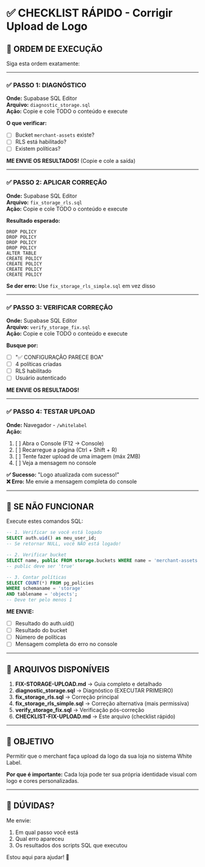 # ✅ CHECKLIST RÁPIDO - Corrigir Upload de Logo

## 📌 ORDEM DE EXECUÇÃO

Siga esta ordem exatamente:

---

### ✅ PASSO 1: DIAGNÓSTICO
**Onde:** Supabase SQL Editor  
**Arquivo:** `diagnostic_storage.sql`  
**Ação:** Copie e cole TODO o conteúdo e execute

**O que verificar:**
- [ ] Bucket `merchant-assets` existe?
- [ ] RLS está habilitado?
- [ ] Existem políticas?

**ME ENVIE OS RESULTADOS!** (Copie e cole a saída)

---

### ✅ PASSO 2: APLICAR CORREÇÃO
**Onde:** Supabase SQL Editor  
**Arquivo:** `fix_storage_rls.sql`  
**Ação:** Copie e cole TODO o conteúdo e execute

**Resultado esperado:**
```
DROP POLICY
DROP POLICY
DROP POLICY
DROP POLICY
ALTER TABLE
CREATE POLICY
CREATE POLICY
CREATE POLICY
CREATE POLICY
```

**Se der erro:** Use `fix_storage_rls_simple.sql` em vez disso

---

### ✅ PASSO 3: VERIFICAR CORREÇÃO
**Onde:** Supabase SQL Editor  
**Arquivo:** `verify_storage_fix.sql`  
**Ação:** Copie e cole TODO o conteúdo e execute

**Busque por:**
- [ ] "✅ CONFIGURAÇÃO PARECE BOA"
- [ ] 4 políticas criadas
- [ ] RLS habilitado
- [ ] Usuário autenticado

**ME ENVIE OS RESULTADOS!**

---

### ✅ PASSO 4: TESTAR UPLOAD
**Onde:** Navegador - `/whitelabel`  
**Ação:** 
1. [ ] Abra o Console (F12 → Console)
2. [ ] Recarregue a página (Ctrl + Shift + R)
3. [ ] Tente fazer upload de uma imagem (máx 2MB)
4. [ ] Veja a mensagem no console

**✅ Sucesso:** "Logo atualizada com sucesso!"  
**❌ Erro:** Me envie a mensagem completa do console

---

## 🚨 SE NÃO FUNCIONAR

Execute estes comandos SQL:

```sql
-- 1. Verificar se você está logado
SELECT auth.uid() as meu_user_id;
-- Se retornar NULL, você NÃO está logado!

-- 2. Verificar bucket
SELECT name, public FROM storage.buckets WHERE name = 'merchant-assets';
-- public deve ser 'true'

-- 3. Contar políticas
SELECT COUNT(*) FROM pg_policies 
WHERE schemaname = 'storage' 
AND tablename = 'objects';
-- Deve ter pelo menos 1
```

**ME ENVIE:**
- [ ] Resultado do auth.uid()
- [ ] Resultado do bucket
- [ ] Número de políticas
- [ ] Mensagem completa do erro no console

---

## 📁 ARQUIVOS DISPONÍVEIS

1. **FIX-STORAGE-UPLOAD.md** → Guia completo e detalhado
2. **diagnostic_storage.sql** → Diagnóstico (EXECUTAR PRIMEIRO)
3. **fix_storage_rls.sql** → Correção principal
4. **fix_storage_rls_simple.sql** → Correção alternativa (mais permissiva)
5. **verify_storage_fix.sql** → Verificação pós-correção
6. **CHECKLIST-FIX-UPLOAD.md** → Este arquivo (checklist rápido)

---

## 🎯 OBJETIVO

Permitir que o merchant faça upload da logo da sua loja no sistema White Label.

**Por que é importante:**
Cada loja pode ter sua própria identidade visual com logo e cores personalizadas.

---

## 💬 DÚVIDAS?

Me envie:
1. Em qual passo você está
2. Qual erro apareceu
3. Os resultados dos scripts SQL que executou

Estou aqui para ajudar! 🚀
